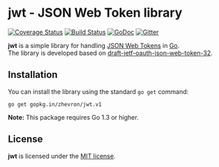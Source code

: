 jwt - JSON Web Token library
============================

[![Coverage Status](https://img.shields.io/coveralls/zhevron/jwt.svg)](https://coveralls.io/r/zhevron/jwt)
[![Build Status](https://travis-ci.org/zhevron/jwt.svg?branch=master)](https://travis-ci.org/zhevron/jwt)
[![GoDoc](https://godoc.org/github.com/zhevron/jwt?status.svg)](https://godoc.org/github.com/zhevron/jwt)
[![Gitter](https://badges.gitter.im/Join%20Chat.svg)](https://gitter.im/zhevron/jwt?utm_source=badge&utm_medium=badge&utm_campaign=pr-badge)

**jwt** is a simple library for handling [JSON Web Tokens](http://jwt.io/) in [Go](https://golang.org/).  
The library is developed based on [draft-ietf-oauth-json-web-token-32](https://tools.ietf.org/html/draft-ietf-oauth-json-web-token-32).

## Installation

You can install the library using the standard `go get` command:

```
go get gopkg.in/zhevron/jwt.v1
```

**Note:** This package requires Go 1.3 or higher.

## License

**jwt** is licensed under the [MIT license](http://opensource.org/licenses/MIT).
